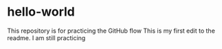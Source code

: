 # hello-world
This repository is for practicing the GitHub flow
This is my first edit to the readme. I am still practicing 
